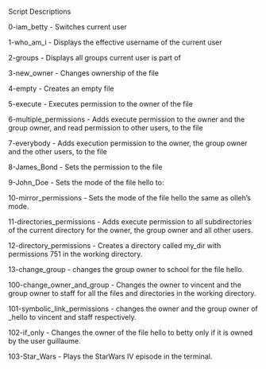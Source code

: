 Script Descriptions

0-iam_betty - Switches current user

1-who_am_i - Displays the effective username of the current user

2-groups - Displays all groups current user is part of

3-new_owner - Changes ownership of the file

4-empty - Creates an empty file

5-execute - Executes permission to the owner of the file

6-multiple_permissions - Adds execute permission to the owner and the group owner, and read permission to other users, to the file

7-everybody - Adds execution permission to the owner, the group owner and the other users, to the file

8-James_Bond - Sets the permission to the file

9-John_Doe - Sets the mode of the file hello to:

10-mirror_permissions - Sets the mode of the file hello the same as olleh’s mode.

11-directories_permissions - Adds execute permission to all subdirectories of the current directory for the owner, the group owner and all other users.

12-directory_permissions - Creates a directory called my_dir with permissions 751 in the working directory.

13-change_group - changes the group owner to school for the file hello.

100-change_owner_and_group - Changes the owner to vincent and the group owner to staff for all the files and directories in the working directory.

101-symbolic_link_permissions - changes the owner and the group owner of _hello to vincent and staff respectively.

102-if_only - Changes the owner of the file hello to betty only if it is owned by the user guillaume.

103-Star_Wars - Plays the StarWars IV episode in the terminal.
